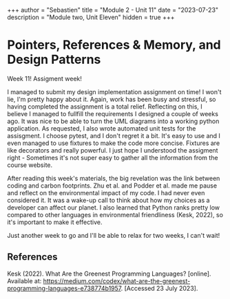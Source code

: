 +++
author = "Sebastien"
title = "Module 2 - Unit 11"
date = "2023-07-23"
description = "Module two, Unit Eleven"
hidden = true
+++

# Pointers, References & Memory, and Design Patterns

Week 11! Assigment week!

I managed to submit my design implementation assignment on time! I won't lie, I'm pretty happy about it.
Again, work has been busy and stressful, so having completed the assignment is a total relief.
Reflecting on this, I believe I managed to fullfill the requirements I designed a couple of weeks ago. It was nice to be able to turn the UML diagrams into a working python application. As requested, I also wrote automated unit tests for the assisgment. I choose pytest, and I don't regret it a bit. It's easy to use and I even managed to use fixtures to make the code more concise. Fixtures are like decorators and really powerful. I just hope I understood the assigment right - Sometimes it's not super easy to gather all the information from the course website.

After reading this week's materials, the big revelation was the link between coding and carbon footprints. Zhu et al. and Podder et al. made me pause and reflect on the environmental impact of my code. I had never even considered it. It was a wake-up call to think about how my choices as a developer can affect our planet. I also learned that Python ranks pretty low compared to other languages in environmental friendliness (Kesk, 2022), so it's important to make it effective.

Just another week to go and I'll be able to relax for two weeks, I can't wait!

## References

Kesk (2022). What Are the Greenest Programming Languages? [online].
Available at: https://medium.com/codex/what-are-the-greenest-programming-languages-e738774b1957. [Accessed 23 July 2023].